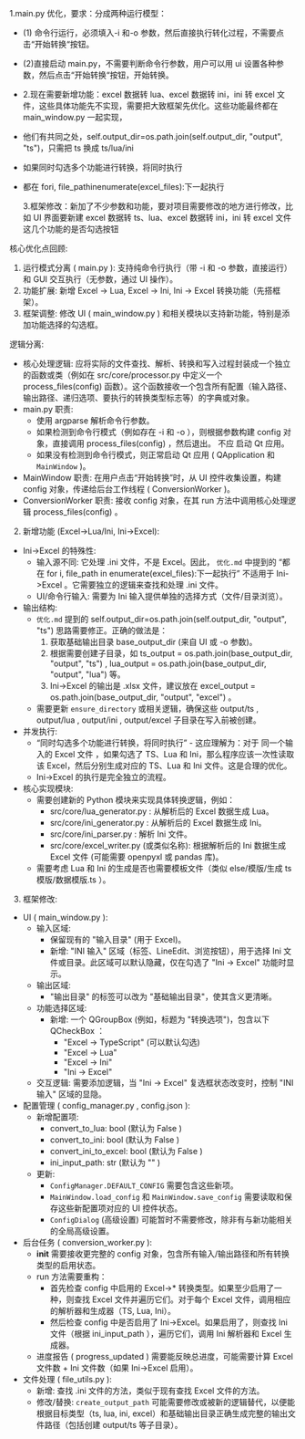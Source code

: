 1.main.py 优化，要求：分成两种运行模型：

- (1) 命令行运行，必须填入-i 和-o 参数，然后直接执行转化过程，不需要点击“开始转换“按钮。
- (2)直接启动 main.py，不需要判断命令行参数，用户可以用 ui 设置各种参数，然后点击“开始转换“按钮，开始转换。
- 2.现在需要新增功能：excel 数据转 lua、excel 数据转 ini，ini 转 excel 文件，这些具体功能先不实现，需要把大致框架先优化。这些功能最终都在 main_window.py 一起实现，

- 他们有共同之处，self.output_dir=os.path.join(self.output_dir, "output", "ts")，只需把 ts 换成 ts/lua/ini
- 如果同时勾选多个功能进行转换，将同时执行
- 都在 fori, file_pathinenumerate(excel_files):下一起执行

  3.框架修改：新加了不少参数和功能，要对项目需要修改的地方进行修改，比如 UI 界面要新建 excel 数据转 ts、lua、excel 数据转 ini，ini 转 excel 文件这几个功能的是否勾选按钮

核心优化点回顾:

1. 运行模式分离 ( main.py ): 支持纯命令行执行（带 -i 和 -o 参数，直接运行）和 GUI 交互执行（无参数，通过 UI 操作）。
2. 功能扩展: 新增 Excel -> Lua, Excel -> Ini, Ini -> Excel 转换功能（先搭框架）。
3. 框架调整: 修改 UI ( main_window.py ) 和相关模块以支持新功能，特别是添加功能选择的勾选框。

逻辑分离:

- 核心处理逻辑: 应将实际的文件查找、解析、转换和写入过程封装成一个独立的函数或类（例如在 src/core/processor.py 中定义一个 process_files(config) 函数）。这个函数接收一个包含所有配置（输入路径、输出路径、递归选项、要执行的转换类型标志等）的字典或对象。
- main.py 职责:
  - 使用 argparse 解析命令行参数。
  - 如果检测到命令行模式（例如存在 -i 和 -o ），则根据参数构建 config 对象，直接调用 process_files(config) ，然后退出。 不应 启动 Qt 应用。
  - 如果没有检测到命令行模式，则正常启动 Qt 应用 ( QApplication 和 `MainWindow` )。
- MainWindow 职责: 在用户点击“开始转换”时，从 UI 控件收集设置，构建 config 对象，传递给后台工作线程 ( ConversionWorker )。
- ConversionWorker 职责: 接收 config 对象，在其 run 方法中调用核心处理逻辑 process_files(config) 。

2. 新增功能 (Excel->Lua/Ini, Ini->Excel):

- Ini->Excel 的特殊性:
  - 输入源不同: 它处理 .ini 文件，不是 Excel。因此， `优化.md` 中提到的 “都在 for i, file_path in enumerate(excel_files):下一起执行” 不适用于 Ini->Excel 。它需要独立的逻辑来查找和处理 .ini 文件。
  - UI/命令行输入: 需要为 Ini 输入提供单独的选择方式（文件/目录浏览）。
- 输出结构:
  - `优化.md` 提到的 self.output_dir=os.path.join(self.output_dir, "output", "ts") 思路需要修正。正确的做法是：
    1. 获取基础输出目录 base_output_dir (来自 UI 或 -o 参数)。
    2. 根据需要创建子目录，如 ts_output = os.path.join(base_output_dir, "output", "ts") , lua_output = os.path.join(base_output_dir, "output", "lua") 等。
    3. Ini->Excel 的输出是 .xlsx 文件，建议放在 excel_output = os.path.join(base_output_dir, "output", "excel") 。
  - 需要更新 `ensure_directory` 或相关逻辑，确保这些 output/ts , output/lua , output/ini , output/excel 子目录在写入前被创建。
- 并发执行:
  - “同时勾选多个功能进行转换，将同时执行” - 这应理解为：对于 同一个输入的 Excel 文件 ，如果勾选了 TS、Lua 和 Ini，那么程序应该一次性读取该 Excel，然后分别生成对应的 TS、Lua 和 Ini 文件。这是合理的优化。
  - Ini->Excel 的执行是完全独立的流程。
- 核心实现模块:
  - 需要创建新的 Python 模块来实现具体转换逻辑，例如：
    - src/core/lua_generator.py : 从解析后的 Excel 数据生成 Lua。
    - src/core/ini_generator.py : 从解析后的 Excel 数据生成 Ini。
    - src/core/ini_parser.py : 解析 Ini 文件。
    - src/core/excel_writer.py (或类似名称): 根据解析后的 Ini 数据生成 Excel 文件 (可能需要 openpyxl 或 pandas 库)。
  - 需要考虑 Lua 和 Ini 的生成是否也需要模板文件（类似 else/模版/生成 ts 模版/数据模版.ts ）。

3. 框架修改:

- UI ( main_window.py ):
  - 输入区域:
    - 保留现有的 "输入目录" (用于 Excel)。
    - 新增: "INI 输入" 区域（标签、LineEdit、浏览按钮），用于选择 Ini 文件或目录。此区域可以默认隐藏，仅在勾选了 "Ini -> Excel" 功能时显示。
  - 输出区域:
    - "输出目录" 的标签可以改为 "基础输出目录"，使其含义更清晰。
  - 功能选择区域:
    - 新增: 一个 QGroupBox (例如，标题为 "转换选项")，包含以下 QCheckBox ：
      - "Excel -> TypeScript" (可以默认勾选)
      - "Excel -> Lua"
      - "Excel -> Ini"
      - "Ini -> Excel"
  - 交互逻辑: 需要添加逻辑，当 "Ini -> Excel" 复选框状态改变时，控制 "INI 输入" 区域的显隐。
- 配置管理 ( config_manager.py , config.json ):
  - 新增配置项:
    - convert_to_lua: bool (默认为 False )
    - convert_to_ini: bool (默认为 False )
    - convert_ini_to_excel: bool (默认为 False )
    - ini_input_path: str (默认为 "" )
  - 更新:
    - `ConfigManager.DEFAULT_CONFIG` 需要包含这些新项。
    - `MainWindow.load_config` 和 `MainWindow.save_config` 需要读取和保存这些新配置项对应的 UI 控件状态。
    - `ConfigDialog` (高级设置) 可能暂时不需要修改，除非有与新功能相关的全局高级设置。
- 后台任务 ( conversion_worker.py ):
  - **init** 需要接收更完整的 config 对象，包含所有输入/输出路径和所有转换类型的启用状态。
  - run 方法需要重构：
    - 首先检查 config 中启用的 Excel->\* 转换类型。如果至少启用了一种，则查找 Excel 文件并遍历它们。对于每个 Excel 文件，调用相应的解析器和生成器（TS, Lua, Ini）。
    - 然后检查 config 中是否启用了 Ini->Excel。如果启用了，则查找 Ini 文件（根据 ini_input_path ），遍历它们，调用 Ini 解析器和 Excel 生成器。
  - 进度报告 ( progress_updated ) 需要能反映总进度，可能需要计算 Excel 文件数 + Ini 文件数（如果 Ini->Excel 启用）。
- 文件处理 ( file_utils.py ):
  - 新增: 查找 .ini 文件的方法，类似于现有查找 Excel 文件的方法。
  - 修改/替换: `create_output_path` 可能需要修改或被新的逻辑替代，以便能根据目标类型（ts, lua, ini, excel）和基础输出目录正确生成完整的输出文件路径（包括创建 output/ts 等子目录）。
